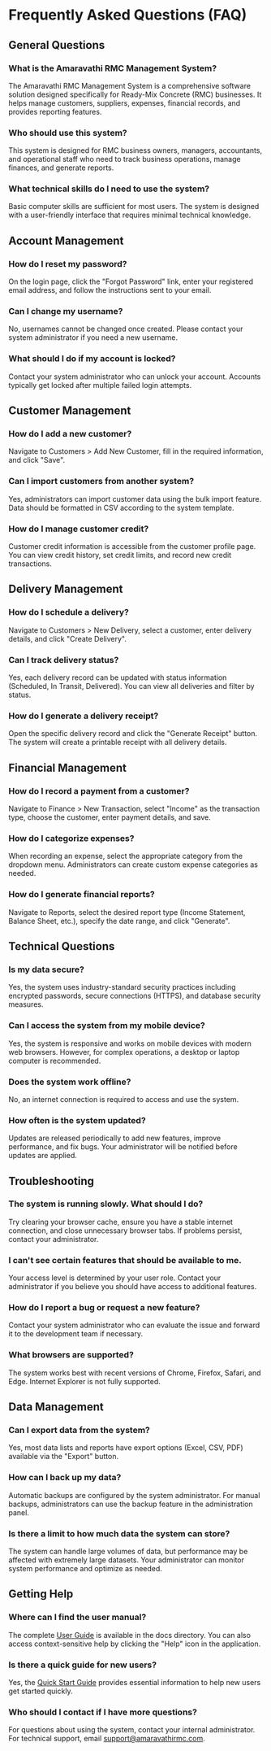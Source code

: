 # Frequently Asked Questions (FAQ)

## General Questions

### What is the Amaravathi RMC Management System?
The Amaravathi RMC Management System is a comprehensive software solution designed specifically for Ready-Mix Concrete (RMC) businesses. It helps manage customers, suppliers, expenses, financial records, and provides reporting features.

### Who should use this system?
This system is designed for RMC business owners, managers, accountants, and operational staff who need to track business operations, manage finances, and generate reports.

### What technical skills do I need to use the system?
Basic computer skills are sufficient for most users. The system is designed with a user-friendly interface that requires minimal technical knowledge.

## Account Management

### How do I reset my password?
On the login page, click the "Forgot Password" link, enter your registered email address, and follow the instructions sent to your email.

### Can I change my username?
No, usernames cannot be changed once created. Please contact your system administrator if you need a new username.

### What should I do if my account is locked?
Contact your system administrator who can unlock your account. Accounts typically get locked after multiple failed login attempts.

## Customer Management

### How do I add a new customer?
Navigate to Customers > Add New Customer, fill in the required information, and click "Save".

### Can I import customers from another system?
Yes, administrators can import customer data using the bulk import feature. Data should be formatted in CSV according to the system template.

### How do I manage customer credit?
Customer credit information is accessible from the customer profile page. You can view credit history, set credit limits, and record new credit transactions.

## Delivery Management

### How do I schedule a delivery?
Navigate to Customers > New Delivery, select a customer, enter delivery details, and click "Create Delivery".

### Can I track delivery status?
Yes, each delivery record can be updated with status information (Scheduled, In Transit, Delivered). You can view all deliveries and filter by status.

### How do I generate a delivery receipt?
Open the specific delivery record and click the "Generate Receipt" button. The system will create a printable receipt with all delivery details.

## Financial Management

### How do I record a payment from a customer?
Navigate to Finance > New Transaction, select "Income" as the transaction type, choose the customer, enter payment details, and save.

### How do I categorize expenses?
When recording an expense, select the appropriate category from the dropdown menu. Administrators can create custom expense categories as needed.

### How do I generate financial reports?
Navigate to Reports, select the desired report type (Income Statement, Balance Sheet, etc.), specify the date range, and click "Generate".

## Technical Questions

### Is my data secure?
Yes, the system uses industry-standard security practices including encrypted passwords, secure connections (HTTPS), and database security measures.

### Can I access the system from my mobile device?
Yes, the system is responsive and works on mobile devices with modern web browsers. However, for complex operations, a desktop or laptop computer is recommended.

### Does the system work offline?
No, an internet connection is required to access and use the system.

### How often is the system updated?
Updates are released periodically to add new features, improve performance, and fix bugs. Your administrator will be notified before updates are applied.

## Troubleshooting

### The system is running slowly. What should I do?
Try clearing your browser cache, ensure you have a stable internet connection, and close unnecessary browser tabs. If problems persist, contact your administrator.

### I can't see certain features that should be available to me.
Your access level is determined by your user role. Contact your administrator if you believe you should have access to additional features.

### How do I report a bug or request a new feature?
Contact your system administrator who can evaluate the issue and forward it to the development team if necessary.

### What browsers are supported?
The system works best with recent versions of Chrome, Firefox, Safari, and Edge. Internet Explorer is not fully supported.

## Data Management

### Can I export data from the system?
Yes, most data lists and reports have export options (Excel, CSV, PDF) available via the "Export" button.

### How can I back up my data?
Automatic backups are configured by the system administrator. For manual backups, administrators can use the backup feature in the administration panel.

### Is there a limit to how much data the system can store?
The system can handle large volumes of data, but performance may be affected with extremely large datasets. Your administrator can monitor system performance and optimize as needed.

## Getting Help

### Where can I find the user manual?
The complete [User Guide](user_guide.md) is available in the docs directory. You can also access context-sensitive help by clicking the "Help" icon in the application.

### Is there a quick guide for new users?
Yes, the [Quick Start Guide](quick_start_guide.md) provides essential information to help new users get started quickly.

### Who should I contact if I have more questions?
For questions about using the system, contact your internal administrator. For technical support, email support@amaravathirmc.com. 